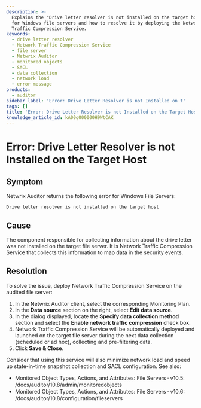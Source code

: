 ```yaml
---
description: >-
  Explains the "Drive letter resolver is not installed on the target host" error
  for Windows file servers and how to resolve it by deploying the Network
  Traffic Compression Service.
keywords:
  - drive letter resolver
  - Network Traffic Compression Service
  - file server
  - Netwrix Auditor
  - monitored objects
  - SACL
  - data collection
  - network load
  - error message
products:
  - auditor
sidebar_label: 'Error: Drive Letter Resolver is not Installed on t'
tags: []
title: 'Error: Drive Letter Resolver is not Installed on the Target Host'
knowledge_article_id: kA00g000000H9WtCAK
---
```


# Error: Drive Letter Resolver is not Installed on the Target Host

## Symptom
Netwrix Auditor returns the following error for Windows File Servers:

```text
Drive letter resolver is not installed on the target host
```

## Cause
The component responsible for collecting information about the drive letter was not installed on the target file server. It is Network Traffic Compression Service that collects this information to map data in the security events.

## Resolution
To solve the issue, deploy Network Traffic Compression Service on the audited file server:

1. In the Netwrix Auditor client, select the corresponding Monitoring Plan.
2. In the **Data source** section on the right, select **Edit data source**.
3. In the dialog displayed, locate the **Specify data collection method** section and select the **Enable network traffic compression** check box.
4. Network Traffic Compression Service will be automatically deployed and launched on the target file server during the next data collection (scheduled or ad hoc), collecting and pre-filtering data.
5. Click **Save & Close**.

Consider that using this service will also minimize network load and speed up state-in-time snapshot collection and SACL configuration. See also:

- Monitored Object Types, Actions, and Attributes: File Servers ⸱ v10.5: /docs/auditor/10.8/admin/monitoredobjects
- Monitored Object Types, Actions, and Attributes: File Servers ⸱ v10.6: /docs/auditor/10.8/configuration/fileservers
